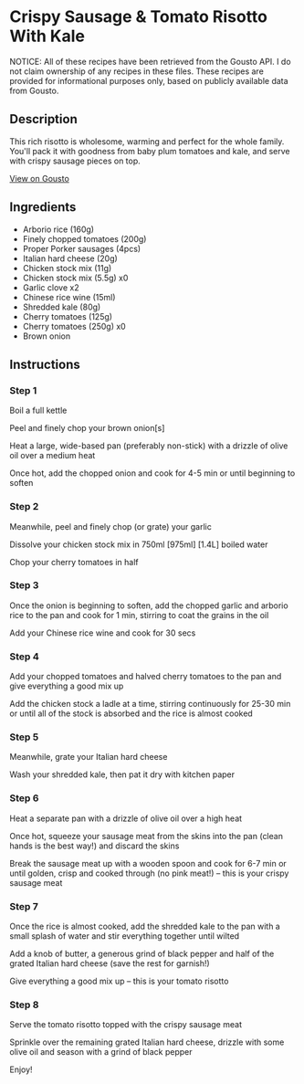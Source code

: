 # Crispy Sausage & Tomato Risotto With Kale

NOTICE: All of these recipes have been retrieved from the Gousto API. I do not claim ownership of any recipes in these files. These recipes are provided for informational purposes only, based on publicly available data from Gousto.

## Description

This rich risotto is wholesome, warming and perfect for the whole family. You'll pack it with goodness from baby plum tomatoes and kale, and serve with crispy sausage pieces on top.

[View on Gousto](https://www.gousto.co.uk/recipes/cookbook/crispy-sausage-tomato-risotto-with-baby-kale)

## Ingredients

- Arborio rice (160g)
- Finely chopped tomatoes (200g)
- Proper Porker sausages (4pcs)
- Italian hard cheese (20g)
- Chicken stock mix (11g)
- Chicken stock mix (5.5g) x0
- Garlic clove x2
- Chinese rice wine (15ml)
- Shredded kale (80g)
- Cherry tomatoes (125g)
- Cherry tomatoes (250g) x0
- Brown onion

## Instructions


### Step 1

Boil a full kettle

Peel and finely chop your brown onion[s]

Heat a large, wide-based pan (preferably non-stick) with a drizzle of olive oil over a medium heat

Once hot, add the chopped onion and cook for 4-5 min or until beginning to soften


### Step 2

Meanwhile, peel and finely chop (or grate) your garlic

Dissolve your chicken stock mix in 750ml <span class="text-purple">[975ml]</span><span class="text-danger"> [1.4L] </span>boiled water

Chop your cherry tomatoes in half


### Step 3

Once the onion is beginning to soften, add the chopped garlic and arborio rice to the pan and cook for 1 min, stirring to coat the grains in the oil

Add your Chinese rice wine and cook for 30 secs


### Step 4

Add your chopped tomatoes and halved cherry tomatoes to the pan and give everything a good mix up

Add the chicken stock a ladle at a time, stirring continuously for 25-30 min or until all of the stock is absorbed and the rice is almost cooked


### Step 5

Meanwhile, grate your Italian hard cheese

Wash your shredded kale, then pat it dry with kitchen paper


### Step 6

Heat a separate pan with a drizzle of olive oil over a high heat

Once hot, squeeze your sausage meat from the skins into the pan (clean hands is the best way!) and discard the skins

Break the sausage meat up with a wooden spoon and cook for 6-7 min or until golden, crisp and cooked through (no pink meat!) – this is your crispy sausage meat


### Step 7

Once the rice is almost cooked, add the shredded kale to the pan with a small splash of water and stir everything together until wilted

Add a knob of butter, a generous grind of black pepper and half of the grated Italian hard cheese (save the rest for garnish!)

Give everything a good mix up – this is your tomato risotto

### Step 8

Serve the tomato risotto topped with the crispy sausage meat

Sprinkle over the remaining grated Italian hard cheese, drizzle with some olive oil and season with a grind of black pepper

Enjoy!

